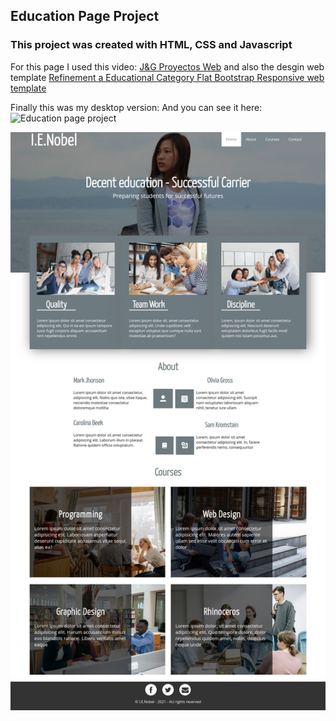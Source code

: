 ## Education Page Project 
### This project was created with HTML, CSS and Javascript 

For this page I used this video: [J&G Proyectos Web](https://www.youtube.com/watch?v=RgSWh5jIx2A) and also the desgin web template [Refinement a Educational Category Flat Bootstrap Responsive web template](https://w3layouts.com/template/refinement-educational-category-flat-bootstrap-responsive-web-template/)

Finally this was my desktop version:
And you can see it here: ![Education page project](https://meliwi.github.io/Education-page-project/)

![desktop-version](https://github.com/Meliwi/Education-page-project/blob/master/img/desktop-version.png)